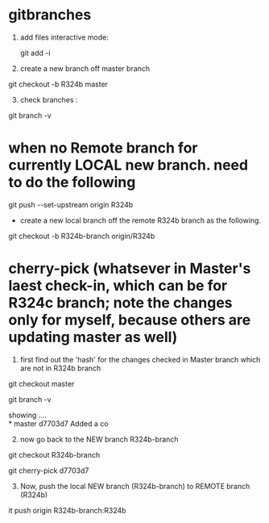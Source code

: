 # gitbranches
1. add files interactive mode:

   git add -i 


2. create a new branch off master branch 

git checkout -b R324b master

3. check branches :

git branch -v

# when no Remote branch for currently LOCAL new branch.  need to do the following
git push --set-upstream origin R324b


* create a new local branch off the remote R324b branch as the following.

git checkout -b R324b-branch origin/R324b



# cherry-pick (whatsever in Master's laest check-in, which can be for R324c branch;  note the changes only for myself,  because others are updating master as well)

1. first find out the 'hash' for the changes checked in Master branch which are not in R324b branch 

git checkout master

git branch -v

   showing ....   
                * master       d7703d7 Added a co

2. now go back to the NEW branch  R324b-branch

git checkout R324b-branch

git cherry-pick d7703d7 


3. Now, push the local NEW branch (R324b-branch) to REMOTE branch (R324b) 

it push origin R324b-branch:R324b





